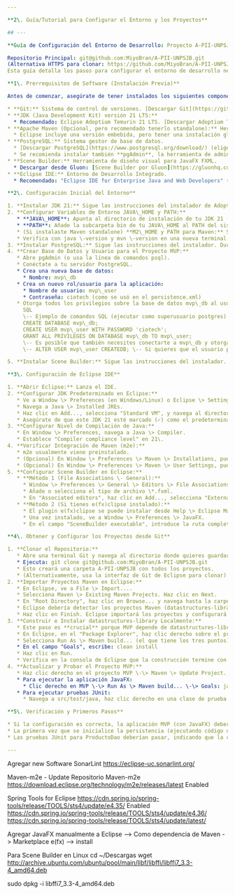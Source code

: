 ```yaml
---

**2\. Guía/Tutorial para Configurar el Entorno y los Proyectos**

## ---

**Guía de Configuración del Entorno de Desarrollo: Proyecto A-PII-UNPSJB**

Repositorio Principal: git@github.com:MiyoBran/A-PII-UNPSJB.git  
(Alternativa HTTPS para clonar: https://github.com/MiyoBran/A-PII-UNPSJB.git)  
Esta guía detalla los pasos para configurar el entorno de desarrollo necesario para trabajar con los proyectos datastructures-library y MVP (y otros relacionados) alojados en el repositorio mencionado.

**1\. Prerrequisitos de Software (Instalación Previa)**

Antes de comenzar, asegúrate de tener instalados los siguientes componentes:

* **Git:** Sistema de control de versiones. [Descargar Git](https://git-scm.com/downloads)  
* **JDK (Java Development Kit) versión 21 LTS:**  
  * Recomendado: Eclipse Adoptium Temurin 21 LTS. [Descargar Adoptium Temurin](https://adoptium.net/temurin/releases/?version=21)  
* **Apache Maven (Opcional, pero recomendado tenerlo standalone):** Herramienta de gestión y construcción de proyectos.  
  * Eclipse incluye una versión embebida, pero tener una instalación global es útil. [Descargar Apache Maven](https://maven.apache.org/download.cgi) (descarga el archivo binario zip/tar.gz).  
* **PostgreSQL:** Sistema gestor de base de datos.  
  * [Descargar PostgreSQL](https://www.postgresql.org/download/) (elige la versión para tu sistema operativo).  
  * Se recomienda instalar también **pgAdmin**, la herramienta de administración gráfica para PostgreSQL.  
* **Scene Builder:** Herramienta de diseño visual para JavaFX FXML.  
  * Descargar desde Gluon: [Scene Builder por Gluon](https://gluonhq.com/products/scene-builder/) (elige la versión más reciente compatible con JavaFX 21).  
* **Eclipse IDE:** Entorno de Desarrollo Integrado.  
  * Recomendado: "Eclipse IDE for Enterprise Java and Web Developers" (o "Eclipse IDE for Java Developers" y luego instalar las herramientas necesarias). Asegúrate de que sea una versión reciente que soporte Java 21 y tenga buena integración con Maven (m2e). [Descargar Eclipse](https://www.eclipse.org/downloads/packages/)

**2\. Configuración Inicial del Entorno**

1. **Instalar JDK 21:** Sigue las instrucciones del instalador de Adoptium Temurin.  
2. **Configurar Variables de Entorno JAVA\_HOME y PATH:**  
   * **JAVA\_HOME**: Apunta al directorio de instalación de tu JDK 21 (ej: C:\\Program Files\\Eclipse Adoptium\\jdk-21.0.x.y-hotspot en Windows o /usr/lib/jvm/temurin-21-jdk en Linux).  
   * **PATH**: Añade la subcarpeta bin de tu JAVA\_HOME al PATH del sistema (ej: %JAVA\_HOME%\\bin o $JAVA\_HOME/bin).  
   * (Si instalaste Maven standalone) **M2\_HOME y PATH para Maven:** Similarmente, configura M2\_HOME al directorio de Maven y añade %M2\_HOME%\\bin o $M2\_HOME/bin al PATH.  
   * Verifica con java \-version y mvn \-version en una nueva terminal.  
3. **Instalar PostgreSQL:** Sigue las instrucciones del instalador. Durante la instalación, se te pedirá una contraseña para el superusuario postgres. Anótala.  
4. **Crear Base de Datos y Usuario para el Proyecto MVP:**  
   * Abre pgAdmin (o usa la línea de comandos psql).  
   * Conéctate a tu servidor PostgreSQL.  
   * Crea una nueva base de datos:  
     * Nombre: mvp\_db  
   * Crea un nuevo rol/usuario para la aplicación:  
     * Nombre de usuario: mvp\_user  
     * Contraseña: ciotech (como se usó en el persistence.xml)  
   * Otorga todos los privilegios sobre la base de datos mvp\_db al usuario mvp\_user.  
     SQL  
     \-- Ejemplo de comandos SQL (ejecutar como superusuario postgres)  
     CREATE DATABASE mvp\_db;  
     CREATE USER mvp\_user WITH PASSWORD 'ciotech';  
     GRANT ALL PRIVILEGES ON DATABASE mvp\_db TO mvp\_user;  
     \-- Es posible que también necesites conectarte a mvp\_db y otorgar privilegios sobre esquemas/tablas  
     \-- ALTER USER mvp\_user CREATEDB; \-- Si quieres que el usuario pueda crear BDs (opcional)

5. **Instalar Scene Builder:** Sigue las instrucciones del instalador. Recuerda la ruta de instalación del ejecutable.

**3\. Configuración de Eclipse IDE**

1. **Abrir Eclipse:** Lanza el IDE.  
2. **Configurar JDK Predeterminado en Eclipse:**  
   * Ve a Window \> Preferences (en Windows/Linux) o Eclipse \> Settings... (en macOS).  
   * Navega a Java \> Installed JREs.  
   * Haz clic en Add..., selecciona "Standard VM", y navega al directorio raíz de tu JDK 21 instalado. Confirma.  
   * Asegúrate de que este JDK 21 esté marcado (✓) como el predeterminado.  
3. **Configurar Nivel de Compilación de Java:**  
   * En Window \> Preferences, navega a Java \> Compiler.  
   * Establece "Compiler compliance level" en 21\.  
4. **Verificar Integración de Maven (m2e):**  
   * m2e usualmente viene preinstalado.  
   * (Opcional) En Window \> Preferences \> Maven \> Installations, puedes verificar la versión de Maven que Eclipse está usando o añadir tu instalación standalone de Maven.  
   * (Opcional) En Window \> Preferences \> Maven \> User Settings, puedes configurar la ubicación de tu archivo settings.xml de Maven y tu repositorio local (.m2), aunque los valores por defecto suelen funcionar bien.  
5. **Configurar Scene Builder en Eclipse:**  
   * **Método 1 (File Associations \- General):**  
     * Window \> Preferences \> General \> Editors \> File Associations.  
     * Añade o selecciona el tipo de archivo \*.fxml.  
     * En "Associated editors", haz clic en Add..., selecciona "External programs", y navega hasta el ejecutable de Scene Builder. Hazlo el editor predeterminado si lo deseas.  
   * **Método 2 (Si tienes e(fx)clipse instalado):**  
     * El plugin e(fx)clipse se puede instalar desde Help \> Eclipse Marketplace... (busca "e(fx)clipse").  
     * Una vez instalado, ve a Window \> Preferences \> JavaFX.  
     * En el campo "SceneBuilder executable", introduce la ruta completa al ejecutable de Scene Builder.

**4\. Obtener y Configurar los Proyectos desde Git**

1. **Clonar el Repositorio:**  
   * Abre una terminal Git y navega al directorio donde quieres guardar tus proyectos.  
   * Ejecuta: git clone git@github.com:MiyoBran/A-PII-UNPSJB.git  
   * Esto creará una carpeta A-PII-UNPSJB con todos los proyectos.  
   * (Alternativamente, usa la interfaz de Git de Eclipse para clonar).  
2. **Importar Proyectos Maven en Eclipse:**  
   * En Eclipse, ve a File \> Import....  
   * Selecciona Maven \> Existing Maven Projects. Haz clic en Next.  
   * En "Root Directory", haz clic en Browse... y navega hasta la carpeta A-PII-UNPSJB que acabas de clonar.  
   * Eclipse debería detectar los proyectos Maven (datastructures-library, MVP, tp1, plantilla-maven, etc.) listados en el pom.xml. Selecciónalos todos los que necesites para tu trabajo actual (al menos datastructures-library y MVP).  
   * Haz clic en Finish. Eclipse importará los proyectos y configurará las dependencias según los pom.xml.  
3. **Construir e Instalar datastructures-library Localmente:**  
   * Este paso es **crucial** porque MVP depende de datastructures-library, y esta última es un artefacto local.  
   * En Eclipse, en el "Package Explorer", haz clic derecho sobre el proyecto datastructures-library.  
   * Selecciona Run As \> Maven build... (el que tiene los tres puntos).  
   * En el campo "Goals", escribe: clean install  
   * Haz clic en Run.  
   * Verifica en la consola de Eclipse que la construcción termine con \[INFO\] BUILD SUCCESS.  
4. **Actualizar y Probar el Proyecto MVP:**  
   * Haz clic derecho en el proyecto MVP \-\> Maven \> Update Project... (Alt+F5). Marca "Force update..." y OK.  
   * Para ejecutar la aplicación JavaFX:  
     * Clic derecho en MVP \-\> Run As \> Maven build... \-\> Goals: javafx:run.  
   * Para ejecutar pruebas JUnit:  
     * Navega a src/test/java, haz clic derecho en una clase de prueba o paquete \-\> Run As \> JUnit Test.

**5\. Verificación y Primeros Pasos**

* Si la configuración es correcta, la aplicación MVP (con JavaFX) debería lanzarse.  
* La primera vez que se inicialice la persistencia (ejecutando código que use JpaUtil y ProductoDao), Hibernate intentará crear/actualizar la tabla productos en tu base de datos mvp\_db debido a hibernate.hbm2ddl.auto="update" en persistence.xml. Puedes verificarlo con pgAdmin.  
* Las pruebas JUnit para ProductoDao deberían pasar, indicando que la conexión a la BD y las operaciones básicas funcionan.

---
```


Agregar new Software
SonarLint
https://eclipse-uc.sonarlint.org/

Maven-m2e - Update Repositorio
Maven-m2e	https://download.eclipse.org/technology/m2e/releases/latest	Enabled

Spring Tools for Eclipse	https://cdn.spring.io/spring-tools/release/TOOLS/sts4/update/e4.35/	Enabled
https://cdn.spring.io/spring-tools/release/TOOLS/sts4/update/e4.36/
https://cdn.spring.io/spring-tools/release/TOOLS/sts4/update/latest/

Agregar JavaFX manualmente a Eclipse
--> Como dependencia de Maven
-> Marketplace e(fx) --> install

Para Scene Builder en Linux
cd ~/Descargas
wget http://archive.ubuntu.com/ubuntu/pool/main/libf/libffi/libffi7_3.3-4_amd64.deb

sudo dpkg -i libffi7_3.3-4_amd64.deb

